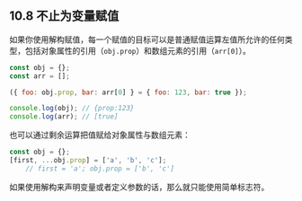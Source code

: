 ## 10.8 不止为变量赋值

如果你使用解构赋值，每一个赋值的目标可以是普通赋值运算左值所允许的任何类型，包括对象属性的引用（`obj.prop`）和数组元素的引用（`arr[0]`）。

``` javascript
const obj = {};
const arr = [];

({ foo: obj.prop, bar: arr[0] } = { foo: 123, bar: true });

console.log(obj); // {prop:123}
console.log(arr); // [true]

```

也可以通过剩余运算把值赋给对象属性与数组元素：

``` javascript
const obj = {};
[first, ...obj.prop] = ['a', 'b', 'c'];
    // first = 'a'; obj.prop = ['b', 'c']
```

如果使用解构来声明变量或者定义参数的话，那么就只能使用简单标志符。

